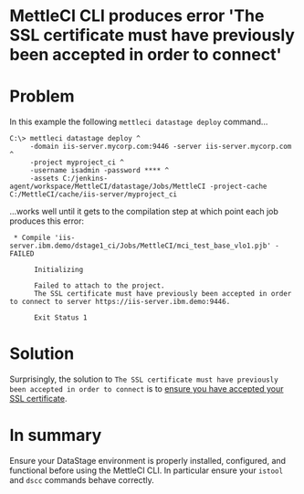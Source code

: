 # MettleCI CLI produces error 'The SSL certificate must have previously been accepted in order to connect'

# Problem

In this example the following `mettleci datastage deploy` command…

```
C:\> mettleci datastage deploy ^
     -domain iis-server.mycorp.com:9446 -server iis-server.mycorp.com ^
     -project myproject_ci ^
     -username isadmin -password **** ^
     -assets C:/jenkins-agent/workspace/MettleCI/datastage/Jobs/MettleCI -project-cache C:/MettleCI/cache/iis-server/myproject_ci
```

…works well until it gets to the compilation step at which point each job produces this error:

```
 * Compile 'iis-server.ibm.demo/dstage1_ci/Jobs/MettleCI/mci_test_base_vlo1.pjb' - FAILED
      
      Initializing
      
      Failed to attach to the project.
      The SSL certificate must have previously been accepted in order to connect to server https://iis-server.ibm.demo:9446.

      Exit Status 1
```

# Solution

Surprisingly, the solution to `The SSL certificate must have previously been accepted in order to connect` is to [ensure you have accepted your SSL certificate](https://www.ibm.com/support/pages/certificate-warning-when-launching-datastage-client-tools-right-after-information-server-client-installation).

# In summary

Ensure your DataStage environment is properly installed, configured, and functional before using the MettleCI CLI. In particular ensure your `istool` and `dscc` commands behave correctly.